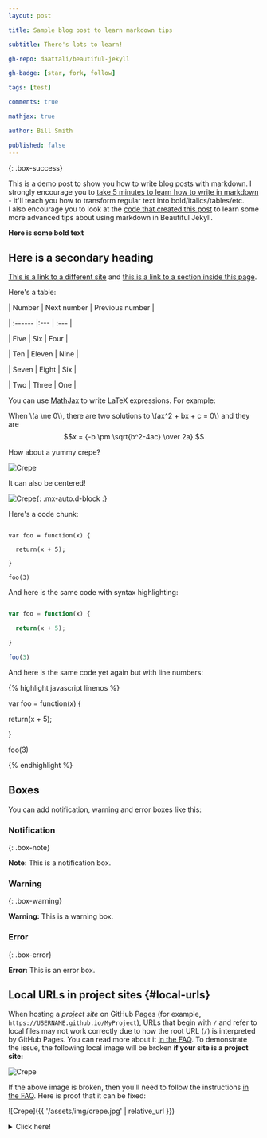```yaml
---
layout: post

title: Sample blog post to learn markdown tips

subtitle: There's lots to learn!

gh-repo: daattali/beautiful-jekyll

gh-badge: [star, fork, follow]

tags: [test]

comments: true

mathjax: true

author: Bill Smith

published: false
---
```



{: .box-success}

This is a demo post to show you how to write blog posts with markdown.  I strongly encourage you to [take 5 minutes to learn how to write in markdown](https://markdowntutorial.com/) - it'll teach you how to transform regular text into bold/italics/tables/etc.<br/>I also encourage you to look at the [code that created this post](https://raw.githubusercontent.com/daattali/beautiful-jekyll/master/_posts/2020-02-28-sample-markdown.md) to learn some more advanced tips about using markdown in Beautiful Jekyll.


**Here is some bold text**


## Here is a secondary heading


[This is a link to a different site](https://deanattali.com/) and [this is a link to a section inside this page](#here-is-a-secondary-heading).


Here's a table:


| Number | Next number | Previous number |

| :------ |:--- | :--- |

| Five | Six | Four |

| Ten | Eleven | Nine |

| Seven | Eight | Six |

| Two | Three | One |


You can use [MathJax](https://www.mathjax.org/) to write LaTeX expressions. For example:

When \\(a \ne 0\\), there are two solutions to \\(ax^2 + bx + c = 0\\) and they are $$x = {-b \pm \sqrt{b^2-4ac} \over 2a}.$$


How about a yummy crepe?


![Crepe](https://beautifuljekyll.com/assets/img/crepe.jpg)


It can also be centered!


![Crepe](https://beautifuljekyll.com/assets/img/crepe.jpg){: .mx-auto.d-block :}


Here's a code chunk:


~~~

var foo = function(x) {

  return(x + 5);

}

foo(3)

~~~


And here is the same code with syntax highlighting:


```javascript

var foo = function(x) {

  return(x + 5);

}

foo(3)

```


And here is the same code yet again but with line numbers:


{% highlight javascript linenos %}

var foo = function(x) {

  return(x + 5);

}

foo(3)

{% endhighlight %}


## Boxes

You can add notification, warning and error boxes like this:


### Notification


{: .box-note}

**Note:** This is a notification box.


### Warning


{: .box-warning}

**Warning:** This is a warning box.


### Error


{: .box-error}

**Error:** This is an error box.


## Local URLs in project sites {#local-urls}


When hosting a *project site* on GitHub Pages (for example, `https://USERNAME.github.io/MyProject`), URLs that begin with `/` and refer to local files may not work correctly due to how the root URL (`/`) is interpreted by GitHub Pages. You can read more about it [in the FAQ](https://beautifuljekyll.com/faq/#links-in-project-page). To demonstrate the issue, the following local image will be broken **if your site is a project site:**


![Crepe](/assets/img/crepe.jpg)


If the above image is broken, then you'll need to follow the instructions [in the FAQ](https://beautifuljekyll.com/faq/#links-in-project-page). Here is proof that it can be fixed:


![Crepe]({{ '/assets/img/crepe.jpg' | relative_url }})


<details>
<summary>Click here!</summary>

Here you can see an **expandable** section

</details>
